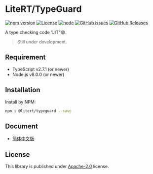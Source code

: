# LiteRT/TypeGuard

[![npm version](https://img.shields.io/npm/v/@litert/type-uard.svg?colorB=brightgreen)](https://www.npmjs.com/package/@litert/typeguard "Stable Version")
[![License](https://img.shields.io/npm/l/@litert/typeguard.svg?maxAge=2592000?style=plastic)](https://github.com/litert/typeguard/blob/master/LICENSE)
[![node](https://img.shields.io/node/v/@litert/typeguard.svg?colorB=brightgreen)](https://nodejs.org/dist/latest-v8.x/)
[![GitHub issues](https://img.shields.io/github/issues/litert/type-guard.svg)](https://github.com/litert/type-guard/issues)
[![GitHub Releases](https://img.shields.io/github/release/litert/type-guard.svg)](https://github.com/litert/type-guard/releases "Stable Release")

A type checking code "JIT"😄.

> Still under development.

## Requirement

- TypeScript v2.7.1 (or newer)
- Node.js v8.0.0 (or newer)

## Installation

Install by NPM:

```sh
npm i @litert/typeguard --save
```

## Document

- [简体中文版](./docs/zh-CN/index.md)

## License

This library is published under [Apache-2.0](./LICENSE) license.
